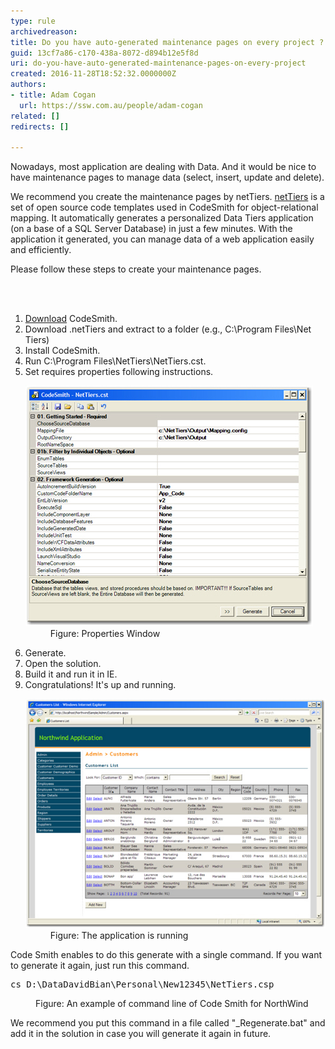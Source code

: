 ```yaml
---
type: rule
archivedreason: 
title: Do you have auto-generated maintenance pages on every project ?
guid: 13cf7a86-c170-438a-8072-d894b12e5f8d
uri: do-you-have-auto-generated-maintenance-pages-on-every-project
created: 2016-11-28T18:52:32.0000000Z
authors:
- title: Adam Cogan
  url: https://ssw.com.au/people/adam-cogan
related: []
redirects: []

---
```



<p>Nowadays, most application are dealing with Data. And it would be nice to have maintenance pages to manage data (select, insert, update and delete).<br></p><p>We recommend you create the maintenance pages by netTiers. <a href="https://github.com/netTiers/netTiers/wiki/Getting-Started">netTiers</a> is a set of open source code templates used in CodeSmith for object-relational mapping. It automatically generates a personalized Data Tiers application (on a base of a SQL Server Database) in just a few minutes. With the application it generated, you can manage data of a web application easily and efficiently.</p><p>Please follow these steps to create your maintenance pages.  <br></p>
<br><excerpt class='endintro'></excerpt><br>
<ol><li>
      <a href="http://www.codesmithtools.com/" target="_blank">Download</a> CodeSmith.<br></li><li>Download .netTiers and extract to a folder (e.g., C:\Program Files\Net​Tiers)</li><li>Install CodeSmith.</li><li>Run C:\Program Files\NetTiers\NetTiers.cst.</li><li>Set requires properties following instructions.</li><dl class="image"><dt> <img src="NetTiersConfig.jpg" alt="" /><br> </dt><dd>Figure: Properties Window</dd></dl><li>Generate.</li><li>Open the solution.<br></li><li>Build it and run it in IE.</li><li>Congratulations! It's up and running.</li><dl class="image"><dt> <img src="RunNorthwind.jpg" alt="" /> </dt><dd>Figure: The application is running</dd></dl></ol><p>Code ​Smith enables to do this generate with a single command. If you want to generate it again, just run this command.</p><dl class="code"><dt><pre>cs D:\DataDavidBian\Personal\New12345\NetTiers.csp</pre></dt><dd>Figure: An example of command line of Code Smith for NorthWind</dd></dl><p>We recommend you put this command in a file called "_Regenerate.bat" and add it in the solution in case you will generate it again in future.</p>
<br>


